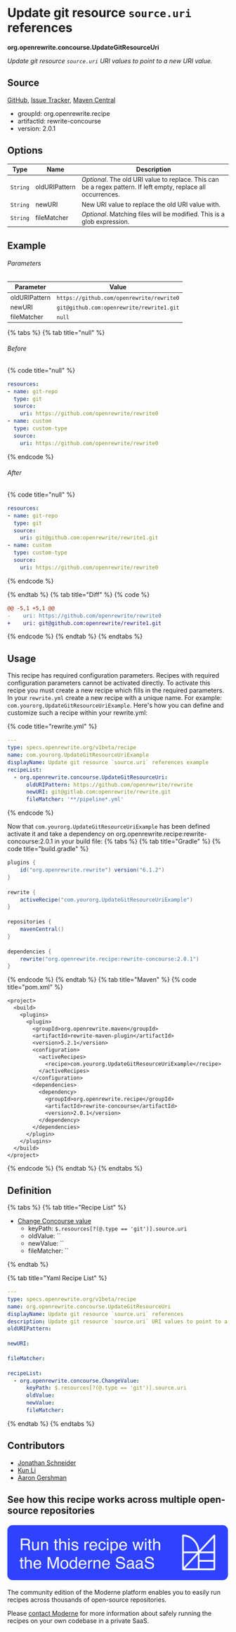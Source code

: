 # Update git resource `source.uri` references

**org.openrewrite.concourse.UpdateGitResourceUri**

_Update git resource `source.uri` URI values to point to a new URI value._

## Source

[GitHub](https://github.com/openrewrite/rewrite-concourse/blob/main/src/main/java/org/openrewrite/concourse/UpdateGitResourceUri.java), [Issue Tracker](https://github.com/openrewrite/rewrite-concourse/issues), [Maven Central](https://central.sonatype.com/artifact/org.openrewrite.recipe/rewrite-concourse/2.0.1/jar)

* groupId: org.openrewrite.recipe
* artifactId: rewrite-concourse
* version: 2.0.1

## Options

| Type | Name | Description |
| -- | -- | -- |
| `String` | oldURIPattern | *Optional*. The old URI value to replace. This can be a regex pattern. If left empty, replace all occurrences. |
| `String` | newURI | New URI value to replace the old URI value with. |
| `String` | fileMatcher | *Optional*. Matching files will be modified. This is a glob expression. |

## Example

###### Parameters
| Parameter | Value |
| -- | -- |
|oldURIPattern|`https://github.com/openrewrite/rewrite0`|
|newURI|`git@github.com:openrewrite/rewrite1.git`|
|fileMatcher|`null`|


{% tabs %}
{% tab title="null" %}

###### Before
{% code title="null" %}
```yaml
resources:
- name: git-repo
  type: git
  source:
    uri: https://github.com/openrewrite/rewrite0
- name: custom
  type: custom-type
  source:
    uri: https://github.com/openrewrite/rewrite0
```
{% endcode %}

###### After
{% code title="null" %}
```yaml
resources:
- name: git-repo
  type: git
  source:
    uri: git@github.com:openrewrite/rewrite1.git
- name: custom
  type: custom-type
  source:
    uri: https://github.com/openrewrite/rewrite0
```
{% endcode %}

{% endtab %}
{% tab title="Diff" %}
{% code %}
```diff
@@ -5,1 +5,1 @@
-    uri: https://github.com/openrewrite/rewrite0
+    uri: git@github.com:openrewrite/rewrite1.git
```
{% endcode %}
{% endtab %}
{% endtabs %}


## Usage

This recipe has required configuration parameters. Recipes with required configuration parameters cannot be activated directly. To activate this recipe you must create a new recipe which fills in the required parameters. In your `rewrite.yml` create a new recipe with a unique name. For example: `com.yourorg.UpdateGitResourceUriExample`.
Here's how you can define and customize such a recipe within your rewrite.yml:

{% code title="rewrite.yml" %}
```yaml
---
type: specs.openrewrite.org/v1beta/recipe
name: com.yourorg.UpdateGitResourceUriExample
displayName: Update git resource `source.uri` references example
recipeList:
  - org.openrewrite.concourse.UpdateGitResourceUri:
      oldURIPattern: https://github.com/openrewrite/rewrite
      newURI: git@gitlab.com:openrewrite/rewrite.git
      fileMatcher: '**/pipeline*.yml'
```
{% endcode %}

Now that `com.yourorg.UpdateGitResourceUriExample` has been defined activate it and take a dependency on org.openrewrite.recipe:rewrite-concourse:2.0.1 in your build file:
{% tabs %}
{% tab title="Gradle" %}
{% code title="build.gradle" %}
```groovy
plugins {
    id("org.openrewrite.rewrite") version("6.1.2")
}

rewrite {
    activeRecipe("com.yourorg.UpdateGitResourceUriExample")
}

repositories {
    mavenCentral()
}

dependencies {
    rewrite("org.openrewrite.recipe:rewrite-concourse:2.0.1")
}
```
{% endcode %}
{% endtab %}
{% tab title="Maven" %}
{% code title="pom.xml" %}
```markup
<project>
  <build>
    <plugins>
      <plugin>
        <groupId>org.openrewrite.maven</groupId>
        <artifactId>rewrite-maven-plugin</artifactId>
        <version>5.2.1</version>
        <configuration>
          <activeRecipes>
            <recipe>com.yourorg.UpdateGitResourceUriExample</recipe>
          </activeRecipes>
        </configuration>
        <dependencies>
          <dependency>
            <groupId>org.openrewrite.recipe</groupId>
            <artifactId>rewrite-concourse</artifactId>
            <version>2.0.1</version>
          </dependency>
        </dependencies>
      </plugin>
    </plugins>
  </build>
</project>
```
{% endcode %}
{% endtab %}
{% endtabs %}

## Definition

{% tabs %}
{% tab title="Recipe List" %}
* [Change Concourse value](../concourse/changevalue.md)
  * keyPath: `$.resources[?(@.type == 'git')].source.uri`
  * oldValue: ``
  * newValue: ``
  * fileMatcher: ``

{% endtab %}

{% tab title="Yaml Recipe List" %}
```yaml
---
type: specs.openrewrite.org/v1beta/recipe
name: org.openrewrite.concourse.UpdateGitResourceUri
displayName: Update git resource `source.uri` references
description: Update git resource `source.uri` URI values to point to a new URI value.
oldURIPattern: 

newURI: 

fileMatcher: 

recipeList:
  - org.openrewrite.concourse.ChangeValue:
      keyPath: $.resources[?(@.type == 'git')].source.uri
      oldValue: 
      newValue: 
      fileMatcher: 

```
{% endtab %}
{% endtabs %}
## Contributors
* [Jonathan Schneider](jkschneider@gmail.com)
* [Kun Li](122563761+kunli2@users.noreply.github.com)
* [Aaron Gershman](aegershman@gmail.com)


## See how this recipe works across multiple open-source repositories

[![Moderne Link Image](/.gitbook/assets/ModerneRecipeButton.png)](https://public.moderne.io/recipes/org.openrewrite.concourse.UpdateGitResourceUri)

The community edition of the Moderne platform enables you to easily run recipes across thousands of open-source repositories.

Please [contact Moderne](https://moderne.io/product) for more information about safely running the recipes on your own codebase in a private SaaS.
